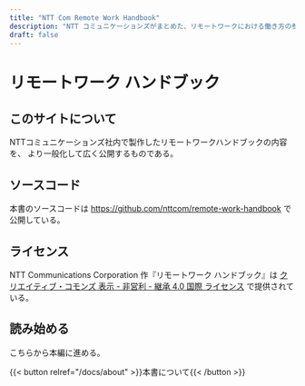 ```yaml
---
title: "NTT Com Remote Work Handbook"
description: "NTT コミュニケーションズがまとめた、リモートワークにおける働き方の参考書です。"
draft: false
---
```


# リモートワーク ハンドブック
## このサイトについて
NTTコミュニケーションズ社内で製作したリモートワークハンドブックの内容を、
より一般化して広く公開するものである。

## ソースコード
本書のソースコードは https://github.com/nttcom/remote-work-handbook で公開している。

## ライセンス
NTT Communications Corporation 作『リモートワーク ハンドブック』は [クリエイティブ・コモンズ 表示 - 非営利 - 継承 4.0 国際 ライセンス](http://creativecommons.org/licenses/by-nc-sa/4.0/) で提供されている。

## 読み始める
こちらから本編に進める。

{{< button relref="/docs/about" >}}本書について{{< /button >}}
